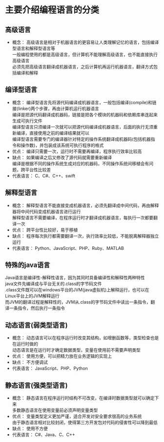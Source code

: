 # 主要介绍编程语言的分类


## 高级语言
* 概念：
高级语言是相对于机器语言的更容易让人类理解记忆的语言，包括编译型语言和解释型语言等  
一般编程使用的都是高级语言，但计算机不能理解高级语言，也不能直接执行高级语言  
必须先把高级语言翻译成机器语言，之后计算机再运行机器语言，翻译方式包括编译和解释  


## 编译型语言
* 概念：
编译型语言先将源代码编译成机器语言，一般包括编译(compile)和链接(linker)两个步骤，再由计算机运行机器语言  
编译是把源代码翻译成机器码，链接是把各个模块的机器码和依赖库串连起来生成可执行文件  
编译型语言只须编译一次就可以把源代码编译成机器语言，后面的执行无须重新编译，直接使用之前的编译结果就可以  
编译型语言需要专门的编译器针对特定的操作系统翻译成机器码(包括机器指令和操作数)，并包装成该系统可执行程序的格式  
* 优点：
编译只需要一次，运行时不需要再编译，程序执行效率比较高  
* 缺点：
如果编译之后又修改了源代码就需要重新编译  
编译是根据不同的操作系统生成对应的机器码，不同操作系统间移植会有问题，跨平台性比较差  
* 代表语言：
C、C#、C++、swift  


## 解释型语言
* 概念：
解释型语言不能直接变成机器语言，必须先翻译成中间代码，再由解释器将中间代码变成机器语言进行运行  
解释型语言不需要编译，在程序运行时才翻译成机器语言，每执行一次都要翻译一次  
* 优点：
跨平台性比较好，易于移植  
* 缺点：
程序每次执行都需要翻译一次，执行效率比较低，不能脱离解释器独立运行  
* 代表语言：
Python、JavaScript、PHP、Ruby、MATLAB  


## 特殊的java语言
Java语言是编译性-解释性语言，因为其同时具备编译性和解释性两种特性  
java文件先编译成与平台无关的.class的字节码文件  
.class文件既可以在windows平台的JVM(java虚拟机)上解释运行，也可以在Linux平台上的JVM解释运行  
而JVM的翻译过程是解释性的，JVM从.class的字节码文件中读出一条指令，翻译一条指令，然后执行一条指令  


## 动态语言(弱类型语言)
* 概念：
动态语言可以在程序运行时改变其结构，如增删函数等，类型检查也是在运行时做的  
动态语言是在运行时才确定数据类型，变量在使用前不需要声明类型  
* 优点：
使用方便，可以把精力放在业务逻辑的实现上   
* 缺点：
不方便调试  
* 代表语言：
JavaScript、PHP、Python  


## 静态语言(强类型语言)
* 概念：
静态语言在程序运行时结构不可改变，在编译时数据类型就可以确定下来  
多数静态语言在使用变量前必须声明变量类型  
* 优点：
变量类型定义更加严谨，适合开发对安全要求很高的业务系统  
由于静态语言相对比较封闭，使得第三方开发包对代码的侵害性可以降到最低  
* 缺点：
使用不方便  
* 代表语言：
C#、Java、C、C++  
